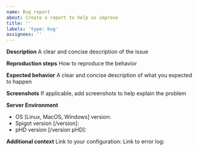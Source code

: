 ```yaml
---
name: Bug report
about: Create a report to help us improve
title: ''
labels: 'type: bug'
assignees: ''
---
```


**Description**
A clear and concise description of the issue

**Reproduction steps**
How to reproduce the behavior

**Expected behavior**
A clear and concise description of what you expected to happen

**Screenshots**
If applicable, add screenshots to help explain the problem

**Server Environment**
 - OS [Linux, MacOS, Windows] version:
 - Spigot version [/version]:
 - pHD version [/version pHD]:

**Additional context**
 Link to your configuration:
 Link to error log:
